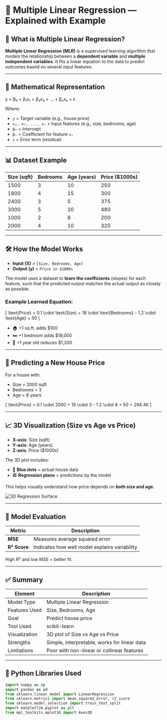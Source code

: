 # 🧠 Multiple Linear Regression — Explained with Example

## 📘 What is Multiple Linear Regression?

**Multiple Linear Regression (MLR)** is a supervised learning algorithm that models the relationship between a **dependent variable** and **multiple independent variables**. It fits a linear equation to the data to predict outcomes based on several input features.

---

## 📐 Mathematical Representation

y = β₀ + β₁x₁ + β₂x₂ + ... + βₙxₙ + ε

Where:
- `y` = Target variable (e.g., house price)
- `x₁, x₂, ..., xₙ` = Input features (e.g., size, bedrooms, age)
- `β₀` = Intercept
- `βᵢ` = Coefficient for feature `xᵢ`
- `ε` = Error term (residual)

---

## 📊 Dataset Example

| Size (sqft) | Bedrooms | Age (years) | Price ($1000s) |
|-------------|----------|-------------|----------------|
| 1500        | 3        | 10          | 250            |
| 1800        | 4        | 15          | 300            |
| 2400        | 3        | 5           | 375            |
| 3000        | 5        | 20          | 480            |
| 1000        | 2        | 8           | 200            |
| 2000        | 4        | 10          | 320            |

---

## 🛠️ How the Model Works

- **Input (X)** = `[Size, Bedrooms, Age]`
- **Output (y)** = `Price in $1000s`

The model uses a dataset to **learn the coefficients** (slopes) for each feature, such that the predicted output matches the actual output as closely as possible.

### Example Learned Equation:

\[
\text{Price} = 0.1 \cdot \text{Size} + 18 \cdot \text{Bedrooms} - 1.2 \cdot \text{Age} + 50
\]

- 🏠 +1 sq.ft. adds $100
- 🛏️ +1 bedroom adds $18,000
- 🧓 +1 year old reduces $1,200

---

## 🔮 Predicting a New House Price

For a house with:
- Size = 2000 sqft
- Bedrooms = 3
- Age = 8 years

\[
\text{Price} = 0.1 \cdot 2000 + 18 \cdot 3 - 1.2 \cdot 8 + 50 = 294.4K
\]

---

## 📈 3D Visualization (Size vs Age vs Price)

- **X-axis**: Size (sqft)  
- **Y-axis**: Age (years)  
- **Z-axis**: Price ($1000s)

The 3D plot includes:
- 🔵 **Blue dots** = actual house data
- 🟩 **Regression plane** = predictions by the model

This helps visually understand how price depends on **both size and age**.

![3D Regression Surface](https://via.placeholder.com/600x400.png?text=3D+Regression+Plot)

---

## 🧪 Model Evaluation

| Metric           | Description                                      |
|------------------|--------------------------------------------------|
| **MSE**          | Measures average squared error                   |
| **R² Score**     | Indicates how well model explains variability    |

High R² and low MSE = better fit.

---

## ✅ Summary

| Element               | Description                                      |
|------------------------|--------------------------------------------------|
| Model Type             | Multiple Linear Regression                       |
| Features Used          | Size, Bedrooms, Age                              |
| Goal                   | Predict house price                              |
| Tool Used              | scikit-learn                                     |
| Visualization          | 3D plot of Size vs Age vs Price                  |
| Strengths              | Simple, interpretable, works for linear data     |
| Limitations            | Poor with non-linear or collinear features       |

---

## 🧰 Python Libraries Used

```python
import numpy as np
import pandas as pd
from sklearn.linear_model import LinearRegression
from sklearn.metrics import mean_squared_error, r2_score
from sklearn.model_selection import train_test_split
import matplotlib.pyplot as plt
from mpl_toolkits.mplot3d import Axes3D

